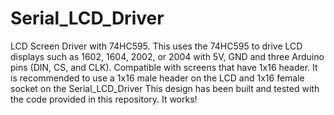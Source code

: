 # Serial_LCD_Driver
LCD Screen Driver with 74HC595.
This uses the 74HC595 to drive LCD displays such as 1602, 1604, 2002, or 2004 with 5V, GND and three Arduino pins (DIN, CS, and CLK). 
Compatible with screens that have 1x16 header.
It is recommended to use a 1x16 male header on the LCD and 1x16 female socket on the Serial_LCD_Driver
This design has been built and tested with the code provided in this repository. It works! 
